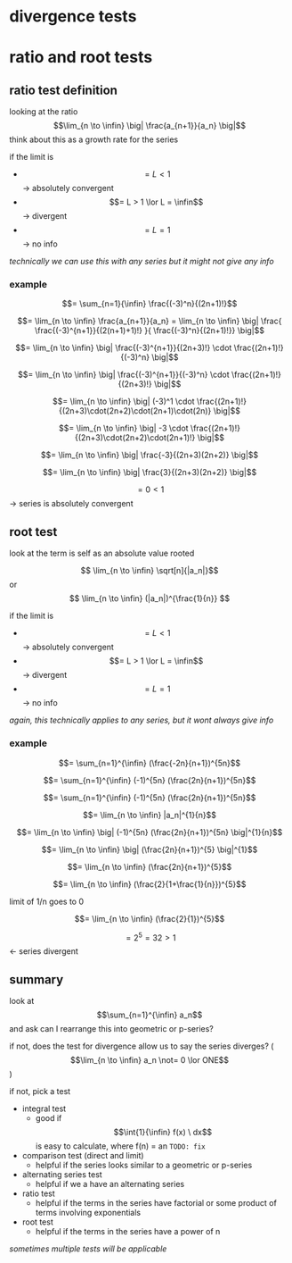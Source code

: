 # divergence tests

# ratio and root tests

## ratio test definition

looking at the ratio $$\lim_{n \to \infin} \big| \frac{a_{n+1}}{a_n} \big|$$ think about this as a growth rate for the series

if the limit is
- $$= L < 1$$ -> absolutely convergent
- $$= L > 1 \lor L = \infin$$ -> divergent
- $$= L = 1$$ -> no info

*technically we can use this with any series but it might not give any info*


### example

$$= \sum_{n=1}{\infin} \frac{(-3)^n}{(2n+1)!}$$ 
 
$$= \lim_{n \to \infin} \frac{a_{n+1}}{a_n} = \lim_{n \to \infin} \big| \frac{ \frac{(-3)^{n+1}}{(2(n+1)+1)!} }{ \frac{(-3)^n}{(2n+1)!}} \big|$$ 
 
$$= \lim_{n \to \infin} \big| \frac{(-3)^{n+1}}{(2n+3)!} \cdot \frac{(2n+1)!}{(-3)^n} \big|$$ 
 
$$= \lim_{n \to \infin} \big| \frac{(-3)^{n+1}}{(-3)^n} \cdot \frac{(2n+1)!}{(2n+3)!} \big|$$ 
 
$$= \lim_{n \to \infin} \big| (-3)^1 \cdot \frac{(2n+1)!}{(2n+3)\cdot(2n+2)\cdot(2n+1)\cdot(2n)} \big|$$ 
 
$$= \lim_{n \to \infin} \big| -3 \cdot \frac{(2n+1)!}{(2n+3)\cdot(2n+2)\cdot(2n+1)!} \big|$$ 
 
$$= \lim_{n \to \infin} \big|  \frac{-3}{(2n+3)(2n+2)} \big|$$ 
 
$$= \lim_{n \to \infin} \big|  \frac{3}{(2n+3)(2n+2)} \big|$$ 
 
$$= 0 < 1$$ -> series is absolutely convergent 

## root test

look at the term is self as an absolute value rooted

$$ \lim_{n \to \infin} \sqrt[n]{|a_n|}$$ or $$ \lim_{n \to \infin} (|a_n|)^{\frac{1}{n}} $$

if the limit is 
- $$= L < 1$$ -> absolutely convergent
- $$= L > 1 \lor L = \infin$$ -> divergent
- $$= L = 1$$ -> no info

*again, this technically applies to any series, but it wont always give info*

### example

$$= \sum_{n=1}^{\infin} (\frac{-2n}{n+1})^{5n}$$

$$= \sum_{n=1}^{\infin} (-1)^{5n} (\frac{2n}{n+1})^{5n}$$

$$= \sum_{n=1}^{\infin} (-1)^{5n} (\frac{2n}{n+1})^{5n}$$

$$= \lim_{n \to \infin} |a_n|^{1}{n}$$

$$= \lim_{n \to \infin} \big| (-1)^{5n} (\frac{2n}{n+1})^{5n} \big|^{1}{n}$$

$$= \lim_{n \to \infin} \big| (\frac{2n}{n+1})^{5} \big|^{1}$$

$$= \lim_{n \to \infin} (\frac{2n}{n+1})^{5}$$

$$= \lim_{n \to \infin} (\frac{2}{1+\frac{1}{n}})^{5}$$

limit of 1/n goes to 0

$$= \lim_{n \to \infin} (\frac{2}{1})^{5}$$

$$= 2^5 = 32 > 1$$ <- series divergent

## summary

look at $$\sum_{n=1}^{\infin} a_n$$ and ask can I rearrange this into geometric or p-series?

if not, does the test for divergence allow us to say the series diverges? ($$\lim_{n \to \infin} a_n \not= 0 \lor ONE$$)

if not, pick a test
- integral test
    - good if $$\int{1}{\infin} f(x) \ dx$$ is easy to calculate, where  f(n) = an `TODO: fix`
- comparison test (direct and limit)
    - helpful if the series looks similar to a geometric or p-series
- alternating series test
    - helpful if we a have an alternating series
- ratio test
    - helpful if the terms in the series have factorial or some product of terms involving exponentials 
- root test
    - helpful if the terms in the series have a power of n

*sometimes multiple tests will be applicable*
